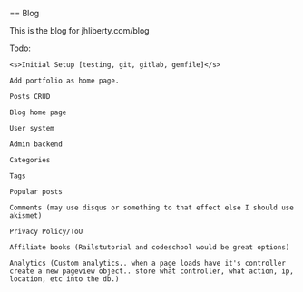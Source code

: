 

== Blog

This is the blog for jhliberty.com/blog

Todo:

    <s>Initial Setup [testing, git, gitlab, gemfile]</s>

    Add portfolio as home page.

    Posts CRUD

    Blog home page

    User system

    Admin backend

    Categories

    Tags

    Popular posts

    Comments (may use disqus or something to that effect else I should use akismet)

    Privacy Policy/ToU

    Affiliate books (Railstutorial and codeschool would be great options)

    Analytics (Custom analytics.. when a page loads have it's controller create a new pageview object.. store what controller, what action, ip, location, etc into the db.)

